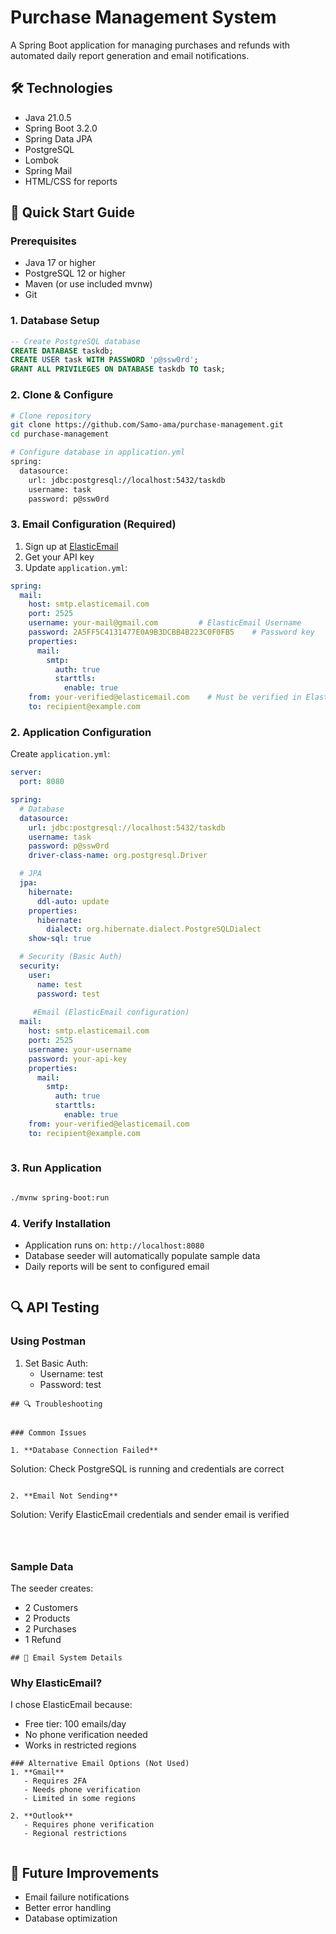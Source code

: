 # Purchase Management System

A Spring Boot application for managing purchases and refunds with automated daily report generation and email notifications.

## 🛠️ Technologies

- Java 21.0.5
- Spring Boot 3.2.0
- Spring Data JPA
- PostgreSQL
- Lombok
- Spring Mail
- HTML/CSS for reports


## 🚀 Quick Start Guide

### Prerequisites
- Java 17 or higher
- PostgreSQL 12 or higher
- Maven (or use included mvnw)
- Git

### 1. Database Setup
```sql
-- Create PostgreSQL database
CREATE DATABASE taskdb;
CREATE USER task WITH PASSWORD 'p@ssw0rd';
GRANT ALL PRIVILEGES ON DATABASE taskdb TO task;
```

### 2. Clone & Configure
```bash
# Clone repository
git clone https://github.com/Samo-ama/purchase-management.git
cd purchase-management

# Configure database in application.yml
spring:
  datasource:
    url: jdbc:postgresql://localhost:5432/taskdb
    username: task
    password: p@ssw0rd
```

### 3. Email Configuration (Required)
1. Sign up at [ElasticEmail](https://elasticemail.com)
2. Get your API key
3. Update `application.yml`:
```yaml
spring:
  mail:
    host: smtp.elasticemail.com
    port: 2525
    username: your-mail@gmail.com         # ElasticEmail Username 
    password: 2A5FF5C4131477E0A9B3DCBB4B223C0F0FB5    # Password key
    properties:
      mail:
        smtp:
          auth: true
          starttls:
            enable: true
    from: your-verified@elasticemail.com    # Must be verified in ElasticEmail
    to: recipient@example.com  

```
 ### 2. Application Configuration
Create `application.yml`:
```yaml
server:
  port: 8080

spring:
  # Database
  datasource:
    url: jdbc:postgresql://localhost:5432/taskdb
    username: task
    password: p@ssw0rd
    driver-class-name: org.postgresql.Driver

  # JPA
  jpa:
    hibernate:
      ddl-auto: update
    properties:
      hibernate:
        dialect: org.hibernate.dialect.PostgreSQLDialect
    show-sql: true

  # Security (Basic Auth)
  security:
    user:
      name: test
      password: test
    
     #Email (ElasticEmail configuration)
  mail:
    host: smtp.elasticemail.com
    port: 2525
    username: your-username
    password: your-api-key
    properties:
      mail:
        smtp:
          auth: true
          starttls:
            enable: true
    from: your-verified@elasticemail.com
    to: recipient@example.com
  
```    
### 3. Run Application
```bash

./mvnw spring-boot:run


```
### 4. Verify Installation
- Application runs on: `http://localhost:8080`
- Database seeder will automatically populate sample data
- Daily reports will be sent to configured email

```
```
## 🔍 API Testing

### Using Postman
1. Set Basic Auth:
   - Username: test
   - Password: test

```
## 🔍 Troubleshooting


### Common Issues

1. **Database Connection Failed**
   ```
   Solution: Check PostgreSQL is running and credentials are correct
   ```

2. **Email Not Sending**
   ```
   Solution: Verify ElasticEmail credentials and sender email is verified
   ```



```
### Sample Data
The seeder creates:
- 2 Customers
- 2 Products
- 2 Purchases
- 1 Refund
```
## 📧 Email System Details
```
### Why ElasticEmail?
I chose ElasticEmail because:
- Free tier: 100 emails/day
- No phone verification needed
- Works in restricted regions

```
### Alternative Email Options (Not Used)
1. **Gmail**
   - Requires 2FA
   - Needs phone verification
   - Limited in some regions

2. **Outlook**
   - Requires phone verification
   - Regional restrictions
   
```
## 🔄 Future Improvements

- Email failure notifications
- Better error handling
- Database optimization






